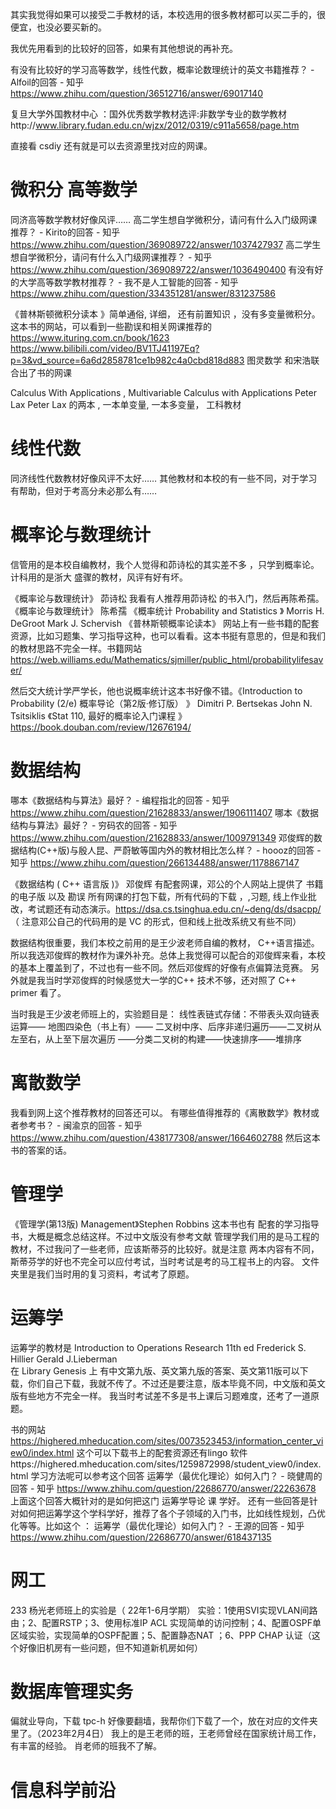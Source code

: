 其实我觉得如果可以接受二手教材的话，本校选用的很多教材都可以买二手的，很便宜，也没必要买新的。

我优先用看到的比较好的回答，如果有其他想说的再补充。

有没有比较好的学习高等数学，线性代数，概率论数理统计的英文书籍推荐？ - Alfoil的回答 - 知乎
https://www.zhihu.com/question/36512716/answer/69017140

复旦大学外国教材中心 ：国外优秀数学教材选评:非数学专业的数学教材http://www.library.fudan.edu.cn/wjzx/2012/0319/c911a5658/page.htm

直接看 csdiy 还有就是可以去资源里找对应的网课。

# 微积分 高等数学
同济高等数学教材好像风评……
高二学生想自学微积分，请问有什么入门级网课推荐？ - Kirito的回答 - 知乎
https://www.zhihu.com/question/369089722/answer/1037427937
高二学生想自学微积分，请问有什么入门级网课推荐？ - 知乎
https://www.zhihu.com/question/369089722/answer/1036490400
有没有好的大学高等数学教材推荐？ - 我不是人工智能的回答 - 知乎
https://www.zhihu.com/question/334351281/answer/831237586

《普林斯顿微积分读本 》简单通俗, 详细， 还有前置知识 ，没有多变量微积分。
这本书的网站，可以看到一些勘误和相关网课推荐的  https://www.ituring.com.cn/book/1623
https://www.bilibili.com/video/BV1TJ41197Eq?p=3&vd_source=6a6d2858781ce1b982c4a0cbd818d883
图灵数学 和宋浩联合出了书的网课 

 Calculus With Applications ,  Multivariable Calculus with Applications  Peter Lax
  Peter Lax  的两本 , 一本单变量, 一本多变量， 工科教材  

# 线性代数
同济线性代数教材好像风评不太好……
其他教材和本校的有一些不同，对于学习有帮助，但对于考高分未必那么有……

# 概率论与数理统计
信管用的是本校自编教材，我个人觉得和茆诗松的其实差不多 ，只学到概率论。
计科用的是浙大 盛骤的教材，风评有好有坏。

《概率论与数理统计》    茆诗松   我看有人推荐用茆诗松 的书入门，然后再陈希孺。
《概率论与数理统计》    陈希孺
《概率统计  Probability and Statistics 》  Morris H. DeGroot  Mark J. Schervish
《普林斯顿概率论读本》     网站上有一些书籍的配套资源，比如习题集、学习指导这种，也可以看看。这本书挺有意思的，但是和我们的教材思路不完全一样。书籍网站 https://web.williams.edu/Mathematics/sjmiller/public_html/probabilitylifesaver/

然后交大统计学严学长，他也说概率统计这本书好像不错。《Introduction to Probability (2/e)  概率导论（第2版·修订版）  》 Dimitri P. Bertsekas John N. Tsitsiklis
《Stat 110, 最好的概率论入门课程 》https://book.douban.com/review/12676194/

# 数据结构

哪本《数据结构与算法》最好？ - 编程指北的回答 - 知乎
https://www.zhihu.com/question/21628833/answer/1906111407
哪本《数据结构与算法》最好？ - 穷码农的回答 - 知乎
https://www.zhihu.com/question/21628833/answer/1009791349
邓俊辉的数据结构(C++版)与殷人昆、严蔚敏等国内外的教材相比怎么样？ - hoooz的回答 - 知乎
https://www.zhihu.com/question/266134488/answer/1178867147

《数据结构 ( C++ 语言版 )》  邓俊辉  有配套网课，邓公的个人网站上提供了 书籍的电子版 以及 勘误 所有网课的打包下载，所有代码的下载 ，,习题, 线上作业批改，考试题还有动态演示。https://dsa.cs.tsinghua.edu.cn/~deng/ds/dsacpp/
（ 注意邓公自己的代码用的是 VC 的形式，但和线上批改系统又有些不同）

数据结构很重要，我们本校之前用的是王少波老师自编的教材， C++语言描述。
所以我选邓俊辉的教材作为课外补充。总体上我觉得可以配合的邓俊辉来看，本校的基本上覆盖到了，不过也有一些不同。然后邓俊辉的好像有点偏算法竞赛。
另外就是我当时学邓俊辉的时候感觉大一学的C++ 技术不够，还对照了 C++ primer 看了。

当时我是王少波老师班上的，实验题目是：
线性表链式存储：不带表头双向链表运算——   地图四染色（书上有）——  二叉树中序、后序非递归遍历——二叉树从左至右，从上至下层次遍历 ——分类二叉树的构建——快速排序——堆排序

# 离散数学
我看到网上这个推荐教材的回答还可以。
有哪些值得推荐的《离散数学》教材或者参考书？ - 闽渝京的回答 - 知乎
https://www.zhihu.com/question/438177308/answer/1664602788
然后这本书的答案的话。

# 管理学
《管理学(第13版) Management》Stephen Robbins 这本书也有 配套的学习指导书，大概是概念总结这样。不过中文版没有参考文献
管理学我们用的是马工程的教材，不过我问了一些老师，应该斯蒂芬的比较好。就是注意 两本内容有不同， 斯蒂芬学的好也不完全可以应付考试，当时考试是考的马工程书上的内容。
文件夹里是我们当时用的复习资料，考试考了原题。

# 运筹学
运筹学的教材是 
 Introduction to Operations Research 11th ed  Frederick S. Hillier  Gerald J.Lieberman  
在 Library Genesis 上 有中文第九版、英文第九版的答案、英文第11版可以下载，你们自己下载，我就不传了。不过还是要注意，版本毕竟不同，中文版和英文版有些地方不完全一样。
我当时考试差不多是书上课后习题难度，还考了一道原题。

书的网站 https://highered.mheducation.com/sites/0073523453/information_center_view0/index.html
这个可以下载书上的配套资源还有lingo 软件https://highered.mheducation.com/sites/1259872998/student_view0/index.html
学习方法呢可以参考这个回答
运筹学（最优化理论）如何入门？ - 晓健周的回答 - 知乎
https://www.zhihu.com/question/22686770/answer/22263678
上面这个回答大概针对的是如何把这门  运筹学导论  课 学好。
还有一些回答是针对如何把运筹学这个学科学好，推荐了各个子领域的入门书，比如线性规划，凸优化等等。比如这个 ：
运筹学（最优化理论）如何入门？ - 王源的回答 - 知乎
https://www.zhihu.com/question/22686770/answer/618437135

# 网工
233
杨光老师班上的实验是（ 22年1-6月学期）
实验：1使用SVI实现VLAN间路由；2、配置RSTP；3、使用标准IP ACL 实现简单的访问控制；4、配置OSPF单区域实验，实现简单的OSPF配置；5、配置静态NAT ；6、PPP  CHAP 认证（这个好像旧机房有一些问题，但不知道新机房如何）


# 数据库管理实务
偏就业导向，下载 tpc-h 好像要翻墙，我帮你们下载了一个，放在对应的文件夹里了。（2023年2月4日）
我上的是王老师的班，王老师曾经在国家统计局工作，有丰富的经验。
肖老师的班我不了解。

# 信息科学前沿
